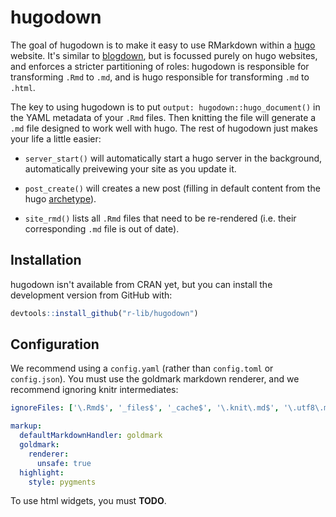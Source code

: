 
# hugodown

<!-- badges: start -->
<!-- badges: end -->

The goal of hugodown is to make it easy to use RMarkdown within a [hugo](http://gohugo.io/) website. It's similar to [blogdown](https://bookdown.org/yihui/blogdown/), but is focussed purely on hugo websites, and enforces a stricter partitioning of roles: hugodown is responsible for transforming `.Rmd` to `.md`, and is hugo responsible for transforming `.md` to `.html`.

The key to using hugodown is to put `output: hugodown::hugo_document()` in the YAML metadata of your `.Rmd` files. Then knitting the file will generate a `.md` file designed to work well with hugo. The rest of hugodown just makes your life a little easier:

* `server_start()` will automatically start a hugo server in the background,
  automatically preivewing your site as you update it.

* `post_create()` will creates a new post (filling in default content from
  the hugo [archetype](https://gohugo.io/content-management/archetypes/)).
  
* `site_rmd()` lists all `.Rmd` files that need to be re-rendered (i.e. their
  corresponding `.md` file is out of date).

## Installation

hugodown isn't available from CRAN yet, but you can install the development version from GitHub with:

``` r
devtools::install_github("r-lib/hugodown")
```

## Configuration

We recommend using a `config.yaml` (rather than `config.toml` or `config.json`). You must use the goldmark markdown renderer, and we recommend ignoring knitr intermediates:

```yaml
ignoreFiles: ['\.Rmd$', '_files$', '_cache$', '\.knit\.md$', '\.utf8\.md$']

markup:
  defaultMarkdownHandler: goldmark
  goldmark:
    renderer:
      unsafe: true
  highlight:
    style: pygments
```

To use html widgets, you must **TODO**.
